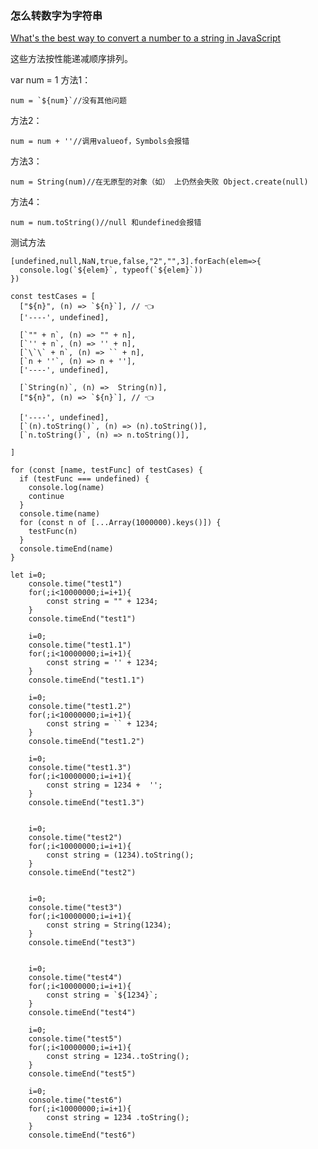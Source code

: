 ### 怎么转数字为字符串

[What's the best way to convert a number to a string in JavaScript](https://github.com/CyC2018/CS-Notes/blob/master/notes/Leetcode%20%E9%A2%98%E8%A7%A3%20-%20%E4%BD%8D%E8%BF%90%E7%AE%97.md#5-%E7%BF%BB%E8%BD%AC%E4%B8%80%E4%B8%AA%E6%95%B0%E7%9A%84%E6%AF%94%E7%89%B9%E4%BD%8D)



这些方法按性能递减顺序排列。

var num = 1
方法1：
```
num = `${num}`//没有其他问题
```
方法2：
```
num = num + ''//调用valueof，Symbols会报错
```
方法3：
```
num = String(num)//在无原型的对象（如） 上仍然会失败 Object.create(null)
```
方法4：
```
num = num.toString()//null 和undefined会报错
```

测试方法
```
[undefined,null,NaN,true,false,"2","",3].forEach(elem=>{
  console.log(`${elem}`, typeof(`${elem}`))
})
```
```
const testCases = [
  ["${n}", (n) => `${n}`], // 👈
  ['----', undefined],

  [`"" + n`, (n) => "" + n],
  [`'' + n`, (n) => '' + n],
  [`\`\` + n`, (n) => `` + n],
  [`n + ''`, (n) => n + ''],
  ['----', undefined],

  [`String(n)`, (n) =>  String(n)],
  ["${n}", (n) => `${n}`], // 👈

  ['----', undefined],
  [`(n).toString()`, (n) => (n).toString()],
  [`n.toString()`, (n) => n.toString()],

]

for (const [name, testFunc] of testCases) {
  if (testFunc === undefined) {
    console.log(name)
    continue
  }
  console.time(name)
  for (const n of [...Array(1000000).keys()]) {
    testFunc(n)
  }
  console.timeEnd(name)
}
```

```
let i=0;
    console.time("test1")
    for(;i<10000000;i=i+1){
    	const string = "" + 1234;
    }
    console.timeEnd("test1")
    
    i=0;
    console.time("test1.1")
    for(;i<10000000;i=i+1){
    	const string = '' + 1234;
    }
    console.timeEnd("test1.1")
    
    i=0;
    console.time("test1.2")
    for(;i<10000000;i=i+1){
    	const string = `` + 1234;
    }
    console.timeEnd("test1.2")
    
    i=0;
    console.time("test1.3")
    for(;i<10000000;i=i+1){
    	const string = 1234 +  '';
    }
    console.timeEnd("test1.3")
    
    
    i=0;
    console.time("test2")
    for(;i<10000000;i=i+1){
    	const string = (1234).toString();
    }
    console.timeEnd("test2")
    
    
    i=0;
    console.time("test3")
    for(;i<10000000;i=i+1){
    	const string = String(1234);
    }
    console.timeEnd("test3")
    
    
    i=0;
    console.time("test4")
    for(;i<10000000;i=i+1){
    	const string = `${1234}`;
    }
    console.timeEnd("test4")
    
    i=0;
    console.time("test5")
    for(;i<10000000;i=i+1){
    	const string = 1234..toString();
    }
    console.timeEnd("test5")
    
    i=0;
    console.time("test6")
    for(;i<10000000;i=i+1){
    	const string = 1234 .toString();
    }
    console.timeEnd("test6")

```